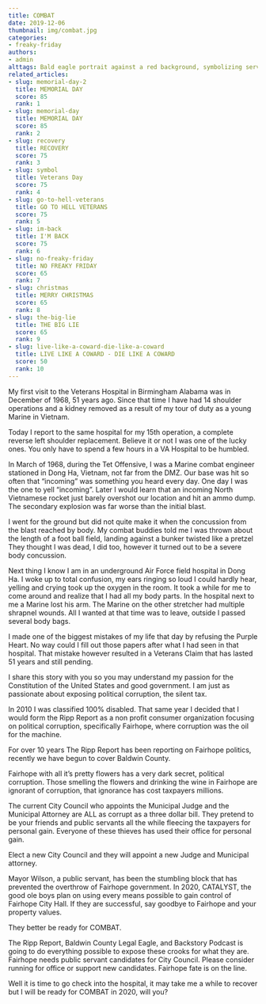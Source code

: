 ```yaml
---
title: COMBAT
date: 2019-12-06
thumbnail: img/combat.jpg
categories:
- freaky-friday
authors:
- admin
alttags: Bald eagle portrait against a red background, symbolizing service and sacrifice for a Vietnam veteran’s healthcare journey
related_articles:
- slug: memorial-day-2
  title: MEMORIAL DAY
  score: 85
  rank: 1
- slug: memorial-day
  title: MEMORIAL DAY
  score: 85
  rank: 2
- slug: recovery
  title: RECOVERY
  score: 75
  rank: 3
- slug: symbol
  title: Veterans Day
  score: 75
  rank: 4
- slug: go-to-hell-veterans
  title: GO TO HELL VETERANS
  score: 75
  rank: 5
- slug: im-back
  title: I'M BACK
  score: 75
  rank: 6
- slug: no-freaky-friday
  title: NO FREAKY FRIDAY
  score: 65
  rank: 7
- slug: christmas
  title: MERRY CHRISTMAS
  score: 65
  rank: 8
- slug: the-big-lie
  title: THE BIG LIE
  score: 65
  rank: 9
- slug: live-like-a-coward-die-like-a-coward
  title: LIVE LIKE A COWARD - DIE LIKE A COWARD
  score: 50
  rank: 10
---
```

My first visit to the Veterans Hospital in Birmingham Alabama was in December of 1968, 51 years ago. Since that time I have had 14 shoulder operations and a kidney removed as a result of my tour of duty as a young Marine in Vietnam.

Today I report to the same hospital for my 15th operation, a complete reverse left shoulder replacement. Believe it or not I was one of the lucky ones. You only have to spend a few hours in a VA Hospital to be humbled.

In March of 1968, during the Tet Offensive, I was a Marine combat engineer stationed in Dong Ha, Vietnam, not far from the DMZ. Our base was hit so often that “incoming” was something you heard every day. One day I was the one to yell “incoming”. Later I would learn that an incoming North Vietnamese rocket just barely overshot our location and hit an ammo dump. The secondary explosion was far worse than the initial blast.

I went for the ground but did not quite make it when the concussion from the blast reached by body. My combat buddies told me I was thrown about the length of a foot ball field, landing against a bunker twisted like a pretzel They thought I was dead, I did too, however it turned out to be a severe body concussion.

Next thing I know I am in an underground Air Force field hospital in Dong Ha. I woke up to total confusion, my ears ringing so loud I could hardly hear, yelling and crying took up the oxygen in the room. It took a while for me to come around and realize that I had all my body parts. In the hospital next to me a Marine lost his arm. The Marine on the other stretcher had multiple shrapnel wounds. All I wanted at that time was to leave, outside I passed several body bags.

I made one of the biggest mistakes of my life that day by refusing the Purple Heart. No way could I fill out those papers after what I had seen in that hospital. That mistake however resulted in a Veterans Claim that has lasted 51 years and still pending.

I share this story with you so you may understand my passion for the Constitution of the United States and good government. I am just as passionate about exposing political corruption, the silent tax.

In 2010 I was classified 100% disabled. That same year I decided that I would form the Ripp Report as a non profit consumer organization focusing on political corruption, specifically Fairhope, where corruption was the oil for the machine.

For over 10 years The Ripp Report has been reporting on Fairhope politics, recently we have begun to cover Baldwin County.

Fairhope with all it’s pretty flowers has a very dark secret, political corruption. Those smelling the flowers and drinking the wine in Fairhope are ignorant of corruption, that ignorance has cost taxpayers millions.

The current City Council who appoints the Municipal Judge and the Municipal Attorney are ALL as corrupt as a three dollar bill. They pretend to be your friends and public servants all the while fleecing the taxpayers for personal gain. Everyone of these thieves has used their office for personal gain.

Elect a new City Council and they will appoint a new Judge and Municipal attorney.

Mayor Wilson, a public servant, has been the stumbling block that has prevented the overthrow of Fairhope government. In 2020, CATALYST, the good ole boys plan on using every means possible to gain control of Fairhope City Hall. If they are successful, say goodbye to Fairhope and your property values.

They better be ready for COMBAT.

The Ripp Report, Baldwin County Legal Eagle, and Backstory Podcast is going to do everything possible to expose these crooks for what they are. Fairhope needs public servant candidates for City Council. Please consider running for office or support new candidates. Fairhope fate is on the line.

Well it is time to go check into the hospital, it may take me a while to recover but I will be ready for COMBAT in 2020, will you?
